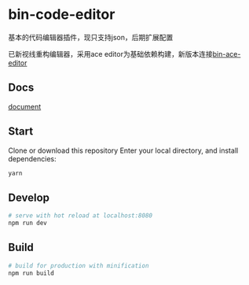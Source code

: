 # bin-code-editor

基本的代码编辑器插件，现只支持json，后期扩展配置

已新视线重构编辑器，采用ace editor为基础依赖构建，新版本连接[bin-ace-editor](https://wangbin3162.gitee.io/bin-ace-editor/)

## Docs

[document](https://wangbin3162.gitee.io/bin-code-editor/)

## Start

Clone or download this repository
Enter your local directory, and install dependencies:

```bash
yarn
```

## Develop

```bash
# serve with hot reload at localhost:8080
npm run dev
```

## Build

```bash
# build for production with minification
npm run build
```
